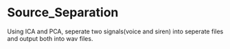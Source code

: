 # Source_Separation
Using ICA and PCA, seperate two signals(voice and siren) into seperate files and output both into wav files.
